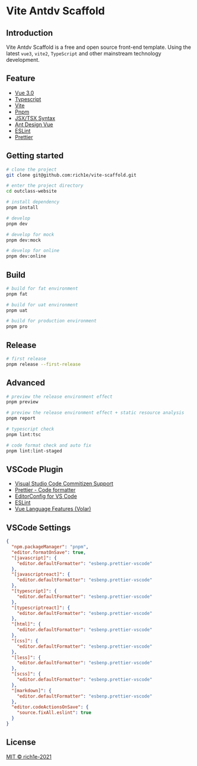# Vite Antdv Scaffold

## Introduction

Vite Antdv Scaffold is a free and open source front-end template. Using the latest `vue3`, `vite2`, `TypeScript` and other mainstream technology development.

## Feature

- [Vue 3.0](https://v3.cn.vuejs.org/)
- [Typescript](https://www.typescriptlang.org/)
- [Vite](https://cn.vitejs.dev/)
- [Pnpm](https://pnpm.io/)
- [JSX/TSX Syntax](https://github.com/vuejs/jsx-next/blob/dev/packages/babel-plugin-jsx/README-zh_CN.md)
- [Ant Design Vue](https://next.antdv.com/components/overview/)
- [ESLint](https://eslint.org/)
- [Prettier](https://prettier.io/)

## Getting started

```sh
# clone the project
git clone git@github.com:rich1e/vite-scaffold.git

# enter the project directory
cd outclass-website

# install dependency
pnpm install

# develop
pnpm dev

# develop for mock
pnpm dev:mock

# develop for online
pnpm dev:online
```

## Build

```sh
# build for fat environment
pnpm fat

# build for uat environment
pnpm uat

# build for production environment
pnpm pro
```

## Release

```sh
# first release
pnpm release --first-release
```

## Advanced

```sh
# preview the release environment effect
pnpm preview

# preview the release environment effect + static resource analysis
pnpm report

# typescript check
pnpm lint:tsc

# code format check and auto fix
pnpm lint:lint-staged
```

## VSCode Plugin

- [Visual Studio Code Commitizen Support](https://marketplace.visualstudio.com/items?itemName=KnisterPeter.vscode-commitizen)
- [Prettier - Code formatter](https://marketplace.visualstudio.com/items?itemName=esbenp.prettier-vscode)
- [EditorConfig for VS Code](https://marketplace.visualstudio.com/items?itemName=EditorConfig.EditorConfig)
- [ESLint](https://marketplace.visualstudio.com/items?itemName=dbaeumer.vscode-eslint)
- [Vue Language Features (Volar)](https://marketplace.visualstudio.com/items?itemName=johnsoncodehk.volar)

## VSCode Settings

```json
{
  "npm.packageManager": "pnpm",
  "editor.formatOnSave": true,
  "[javascript]": {
    "editor.defaultFormatter": "esbenp.prettier-vscode"
  },
  "[javascriptreact]": {
    "editor.defaultFormatter": "esbenp.prettier-vscode"
  },
  "[typescript]": {
    "editor.defaultFormatter": "esbenp.prettier-vscode"
  },
  "[typescriptreact]": {
    "editor.defaultFormatter": "esbenp.prettier-vscode"
  },
  "[html]": {
    "editor.defaultFormatter": "esbenp.prettier-vscode"
  },
  "[css]": {
    "editor.defaultFormatter": "esbenp.prettier-vscode"
  },
  "[less]": {
    "editor.defaultFormatter": "esbenp.prettier-vscode"
  },
  "[scss]": {
    "editor.defaultFormatter": "esbenp.prettier-vscode"
  },
  "[markdown]": {
    "editor.defaultFormatter": "esbenp.prettier-vscode"
  },
  "editor.codeActionsOnSave": {
    "source.fixAll.eslint": true
  }
}
```

## License

[MIT © rich1e-2021](./LICENSE)
